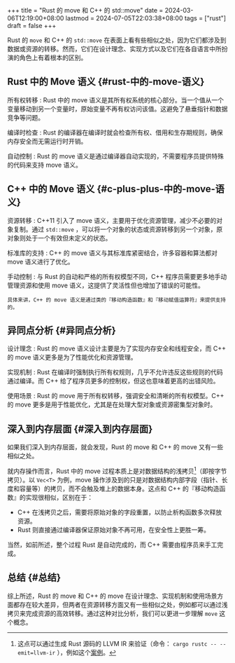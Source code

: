 +++
title = "Rust 的 move 和 C++ 的 std::move"
date = 2024-03-06T12:19:00+08:00
lastmod = 2024-07-05T22:03:38+08:00
tags = ["rust"]
draft = false
+++

Rust 的 `move` 和 C++ 的 `std::move` 在表面上看有些相似之处，因为它们都涉及到数据或资源的转移。然而，它们在设计理念、实现方式以及它们在各自语言中所扮演的角色上有着根本的区别。


## Rust 中的 Move 语义 {#rust-中的-move-语义}

所有权转移
: Rust 中的 move 语义是其所有权系统的核心部分。当一个值从一个变量移动到另一个变量时，原始变量不再有权访问该值。这避免了悬垂指针和数据竞争等问题。

编译时检查
: Rust 的编译器在编译时就会检查所有权、借用和生存期规则，确保内存安全而无需运行时开销。

自动控制
: Rust 的 move 语义是通过编译器自动实现的，不需要程序员提供特殊的代码来支持 move
    语义。


## C++ 中的 Move 语义 {#c-plus-plus-中的-move-语义}

资源转移
: C++11 引入了 move 语义，主要用于优化资源管理，减少不必要的对象复制。通过
    `std::move` ，可以将一个对象的状态或资源转移到另一个对象，原对象则处于一个有效但未定义的状态。

标准库的支持
: C++ 的 move 语义与其标准库紧密结合，许多容器和算法都对 move 语义进行了优化。

手动控制
: 与 Rust 的自动和严格的所有权模型不同，C++ 程序员需要更多地手动管理资源和使用
    move 语义，这提供了灵活性但也增加了错误的可能性。

    具体来讲，C++ 的 move 语义是通过类的『移动构造函数』和『移动赋值运算符』来提供支持的。


## 异同点分析 {#异同点分析}

设计理念
: Rust 的 move 语义设计主要是为了实现内存安全和线程安全，而 C++ 的 move 语义更多是为了性能优化和资源管理。

实现机制
: Rust 在编译时强制执行所有权规则，几乎不允许违反这些规则的代码通过编译。而 C++
    给了程序员更多的控制权，但这也意味着更高的出错风险。

使用场景
: Rust 的 move 用于所有权转移，强调安全和清晰的所有权模型。C++ 的 move 更多是用于性能优化，尤其是在处理大型对象或资源密集型对象时。


## 深入到内存层面 {#深入到内存层面}

如果我们深入到内存层面，就会发现，Rust 的 move 和 C++ 的 move 又有一些相似之处。

就内存操作而言，Rust 中的 move 过程本质上是对数据结构的浅拷贝[^fn:1]（即按字节拷贝）。以 `Vec<T>` 为例，move 操作涉及到的只是对数据结构内部字段（指针、长度和容量等）的拷贝，而不会触及堆上的数据本身。这点和 C++ 的『移动构造函数』的实现很相似，区别在于：

-   C++ 在浅拷贝之后，需要将原始对象的字段重置，以防止析构函数多次释放资源。
-   Rust 则直接通过编译器保证原始对象不再可用，在安全性上更胜一筹。

当然，如前所述，整个过程 Rust 是自动完成的，而 C++ 需要由程序员来手工完成。


## 总结 {#总结}

综上所述，Rust 的 move 和 C++ 的 move 在设计理念、实现机制和使用场景方面都存在较大差异，但两者在资源转移方面又有一些相似之处，例如都可以通过浅拷贝来完成资源的高效转移。通过这种对比分析，我们可以更进一步理解 `move` 这个概念。

[^fn:1]: 这点可以通过生成 Rust 源码的 LLVM IR 来验证（命令： `cargo rustc --
    --emit=llvm-ir` ），例如这个[案例](https://stackoverflow.com/a/30290070/1066512)。
